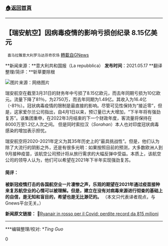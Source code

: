 ###  [:house:返回首頁](https://github.com/ourhimalayas/txt)
---

## 【瑞安航空】因病毒疫情的影响亏损创纪录 8.15亿美元
` 喜马拉雅意大利罗马达芬奇农场` [轉載自GNews](https://gnews.org/zh-hans/1251713/)

**新闻来源：**意大利共和国报（La repubblica）
**发布时间**：2021.05.17
**翻译整理/简评：**斩草要除根

![]()![](https://gnews.org/wp-content/uploads/2021/03/pexels-photo-5729459-e1616798229597.jpeg)图片来源：网络图片

瑞安航空在截至3月31日的财务年中亏损了8.15亿欧元，而去年同期亏损为10亿欧元。流量下降了81％，为2750万，而去年同期为1.49亿。其收入为16.4亿（-81％）。冠状病毒疫情的限制是最直接的影响。尽管可见性保持为“接近零”，但是，这家爱尔兰公司指出，自4月1日以来，预订量已大大增加，“下半年将有强劲复苏”。该集团重申，在2022年3月结束的下一个财政年度，客流量将保持在8000万至1.2亿人次之间。 但是同时索拉汉（*Sorahan*）本人也对印度冠状病毒感染的增加表示担忧。

瑞安航空将2020-2021年定义为其35年历史上的“最具挑战性”。但是，他们认为除了大流行的阴影之外，还是有很多光明：如果按照目前的预测，大多数欧洲人到9月接种疫苗，该航空公司预计将从旅行需求的大幅反弹中受益。本质上，该航空公司的领导人认为，他们可以希望在2021年下半年实现强劲复苏。

#### 简评： 

**被新冠疫情打击的各国航空业一片凄惨之声，乐观的期望在2021年通过疫苗接种来复苏航空业的心情可以被理解。但是，建立在没有对病毒来源进行彻查的基础上的自信，是无知和盲目的，希望也是无比渺茫的。**
（本文只代表译者观点，与Gnews平台无关。）

**新闻原文链接：**
🔗[Ryanair in rosso per il Covid: perdite record da 815 milioni](https://www.repubblica.it/economia/2021/05/17/news/ryanair_in_rosso_per_il_covid_perdite_record_da_815_milioni-301366648/?ref=RHTP-VS-I270681073-P10-S2-F)

* * *

***编辑整理/校对: **Ting Guo*

0

